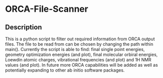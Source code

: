 # ORCA-File-Scanner

## Description

This is a python script to filter out required information from ORCA output files. The file to be read from can be chosen by changing the path within main(). Currently the script is able to find: final single point energies, geometry optimization energies (and plot), final molecular orbiral energies, Loewdin atomic charges, vibrational frequencies (and plot) and 1H NMR values (and plot). In future more ORCA capabilities will be added as well as potentially expanding to other ab initio software packages.
